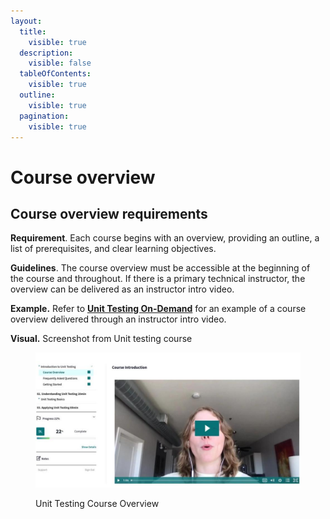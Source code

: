 ```yaml
---
layout:
  title:
    visible: true
  description:
    visible: false
  tableOfContents:
    visible: true
  outline:
    visible: true
  pagination:
    visible: true
---
```


# Course overview



## Course overview requirements

**Requirement**. Each course begins with an overview, providing an outline, a list of prerequisites, and clear learning objectives.

**Guidelines**. The course overview must be accessible at the beginning of the course and throughout. If there is a primary technical instructor, the overview can be delivered as an instructor intro video.

**Example.** Refer to [**Unit Testing On-Demand**](https://learn.getdbt.com/learn/course/unit-testing/welcome-to-unit-testing-5min/introduction-to-unit-testing?page=1) for an example of a course overview delivered through an instructor intro video.

**Visual.** Screenshot from Unit testing course

<figure><img src="../.gitbook/assets/Visual 1.0-unit testing (1).jpg" alt=""><figcaption><p>Unit Testing Course Overview</p></figcaption></figure>
